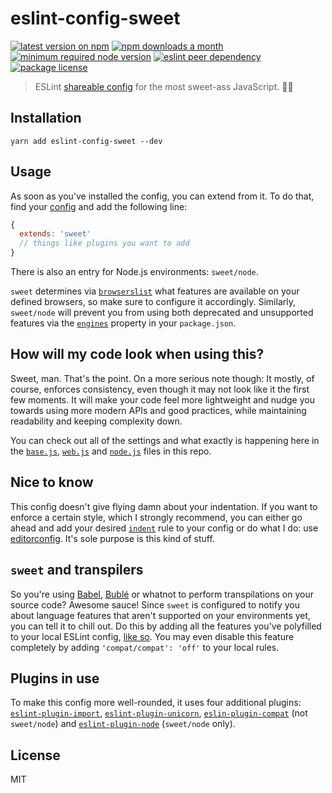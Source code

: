 # eslint-config-sweet

[![latest version on npm](https://img.shields.io/npm/v/eslint-config-sweet)](https://www.npmjs.com/package/eslint-config-sweet)
[![npm downloads a month](https://img.shields.io/npm/dm/eslint-config-sweet)](https://www.npmjs.com/package/eslint-config-sweet)
[![minimum required node version](https://img.shields.io/node/v/eslint-config-sweet)](https://github.com/nodejs/Release)
[![eslint peer dependency](https://img.shields.io/npm/dependency-version/eslint-config-sweet/peer/eslint?label=eslint%20peer%20dep)](https://github.com/eslint/eslint)
[![package license](https://img.shields.io/npm/l/eslint-config-sweet)](license)

> ESLint [shareable config](https://eslint.org/docs/developer-guide/shareable-configs.html) for the most sweet-ass JavaScript. 🤙🏼

## Installation

```console
yarn add eslint-config-sweet --dev
```

## Usage

As soon as you've installed the config, you can extend from it. To do that, find your [config](https://eslint.org/docs/user-guide/configuring#extending-configuration-files) and add the following line:

```js
{
  extends: 'sweet'
  // things like plugins you want to add
}
```

There is also an entry for Node.js environments: `sweet/node`.

`sweet` determines via [`browserslist`](https://github.com/browserslist/browserslist) what features are available on your defined browsers, so make sure to configure it accordingly. Similarly, `sweet/node` will prevent you from using both deprecated and unsupported features via the [`engines`](https://docs.npmjs.com/files/package.json#engines) property in your `package.json`.

## How will my code look when using this?

Sweet, man. That's the point. On a more serious note though: It mostly, of course, enforces consistency, even though it may not look like it the first few moments. It will make your code feel more lightweight and nudge you towards using more modern APIs and good practices, while maintaining readability and keeping complexity down.

You can check out all of the settings and what exactly is happening here in the [`base.js`](base.js), [`web.js`](web.js) and [`node.js`](node.js) files in this repo.

## Nice to know

This config doesn't give flying damn about your indentation. If you want to enforce a certain style, which I strongly recommend, you can either go ahead and add your desired [`indent`](https://eslint.org/docs/rules/indent) rule to your config or do what I do: use [editorconfig](https://editorconfig.org/). It's sole purpose is this kind of stuff.

## `sweet` and transpilers

So you're using [Babel](https://github.com/babel/babel), [Bublé](https://github.com/bublejs/buble) or whatnot to perform transpilations on your source code? Awesome sauce! Since `sweet` is configured to notify you about language features that aren't supported on your environments yet, you can tell it to chill out. Do this by adding all the features you've polyfilled to your local ESLint config, [like so](https://github.com/amilajack/eslint-plugin-compat#adding-polyfills). You may even disable this feature completely by adding `'compat/compat': 'off'` to your local rules.

## Plugins in use

To make this config more well-rounded, it uses four additional plugins: [`eslint-plugin-import`](https://github.com/benmosher/eslint-plugin-import), [`eslint-plugin-unicorn`](https://github.com/sindresorhus/eslint-plugin-unicorn), [`eslin-plugin-compat`](https://github.com/amilajack/eslint-plugin-compat) (not `sweet/node`) and [`eslint-plugin-node`](https://github.com/mysticatea/eslint-plugin-node) (`sweet/node` only).

## License

MIT

